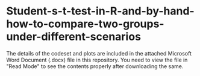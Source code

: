 # Student-s-t-test-in-R-and-by-hand-how-to-compare-two-groups-under-different-scenarios

The details of the codeset and plots are included in the attached Microsoft Word Document (.docx) file in this repository. 
You need to view the file in "Read Mode" to see the contents properly after downloading the same.

